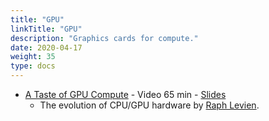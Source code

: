 ```yaml
---
title: "GPU"
linkTitle: "GPU"
description: "Graphics cards for compute."
date: 2020-04-17
weight: 35
type: docs
---
```

* [A Taste of GPU Compute](https://youtu.be/eqkAaplKBc4) - Video 65 min - [Slides](https://docs.google.com/presentation/d/1FRH81IW9RffkJjm6ILFZ...)
  * The evolution of CPU/GPU hardware by [Raph Levien](https://raph.levien.com/).
